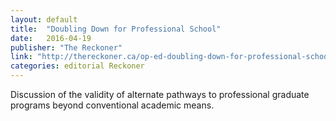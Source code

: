 ```yaml
---
layout: default
title:  "Doubling Down for Professional School"
date:   2016-04-19
publisher: "The Reckoner"
link: "http://thereckoner.ca/op-ed-doubling-down-for-professional-school/?lipi=urn%3Ali%3Apage%3Ad_flagship3_profile_view_base%3B9U5XZvFLSIiPje%2FykIgcrw%3D%3D"
categories: editorial Reckoner
---
```

Discussion of the validity of alternate pathways to professional graduate programs beyond conventional academic means.
